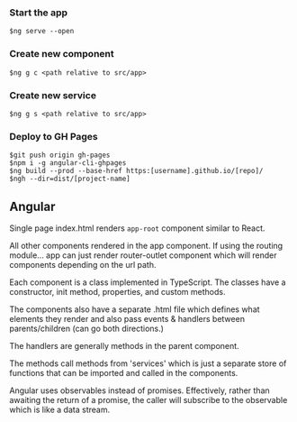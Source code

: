 ### Start the app
`$ng serve --open`

### Create new component
`$ng g c <path relative to src/app>`

### Create new service
`$ng g s <path relative to src/app>`

### Deploy to GH Pages
```$git checkout -b gh-pages
$git push origin gh-pages
$npm i -g angular-cli-ghpages
$ng build --prod --base-href https:[username].github.io/[repo]/
$ngh --dir=dist/[project-name]
```

## Angular

Single page index.html renders `app-root` component similar to React.

All other components rendered in the app component. If using the routing module... app can just render router-outlet component which will render components depending on the url path.

Each component is a class implemented in TypeScript. The classes have a constructor, init method, properties, and custom methods.

The components also have a separate .html file which defines what elements they render and also pass events & handlers between parents/children (can go both directions.)

The handlers are generally methods in the parent component.

The methods call methods from 'services' which is just a separate store of functions that can be imported and called in the components.

Angular uses observables instead of promises. Effectively, rather than awaiting the return of a promise, the caller will subscribe to the observable which is like a data stream.


